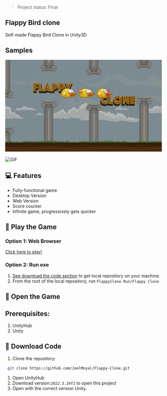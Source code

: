 > Project status: Final

## Flappy Bird clone 
Self-made Flappy Bird Clone in Unity3D 
 
## Samples

![THUMBNAIL](Assets/flappy_clone_thumb.png)

![GIF](Assets/flappy.gif)

## :computer: Features
- Fully-functional game 
- Desktop Version 
- Web Version
- Score counter 
- Infinite game, progressively gets quicker


##  :space_invader: Play the Game
### Option 1: Web Browser

 [Click here to play!](https://play.unity.com/en/games/98aa4ce9-ef0c-4221-8c98-142e5b3b40da/flappy-clone)
### Option 2: Run exe
1. [See download the code section](#download-code) to get local repository on your machine.
2. From the root of the local repository, run ` FlappyClone Run/Flappy Clone `
## :floppy_disk: Open the Game

## Prerequisites:
1. UnityHub
2. Unity

## :file_folder: Download Code
1. Clone the repository:
```bash
 git clone https://github.com/JoelMoyal/Flappy-Clone.git
```


1. Open UnityHub
2. Download version:` 2022.3.24f1 ` to open this project
3. Open with the correct version Unity.


